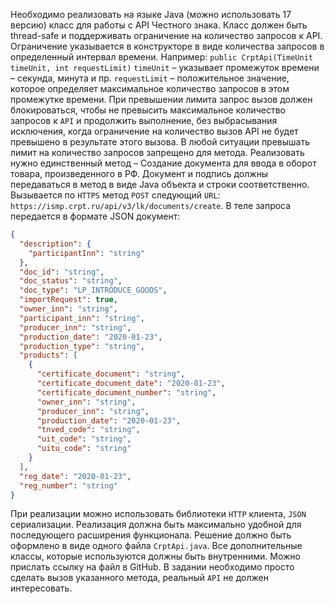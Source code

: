 Необходимо реализовать на языке Java (можно использовать 17 версию) класс для работы с API Честного знака. 
Класс должен быть thread-safe и поддерживать ограничение на количество запросов к API. Ограничение 
указывается в конструкторе в виде количества запросов в определенный интервал времени. Например:
`public CrptApi(TimeUnit timeUnit, int requestLimit)`
`timeUnit` – указывает промежуток времени – секунда, минута и пр.
`requestLimit` – положительное значение, которое определяет максимальное количество запросов в этом 
промежутке времени.
При превышении лимита запрос вызов должен блокироваться, чтобы не превысить максимальное количество 
запросов к `API` и продолжить выполнение, без выбрасывания исключения, когда ограничение на количество вызов 
API не будет превышено в результате этого вызова. В любой ситуации превышать лимит на количество запросов 
запрещено для метода.
Реализовать нужно единственный метод – Создание документа для ввода в оборот товара, произведенного в РФ. 
Документ и подпись должны передаваться в метод в виде Java объекта и строки соответственно. Вызывается по 
`HTTPS` метод `POST` следующий `URL`: `https://ismp.crpt.ru/api/v3/lk/documents/create`. В теле запроса передается 
в формате JSON документ:
```JSON
{
  "description": {
    "participantInn": "string"
  },
  "doc_id": "string",
  "doc_status": "string",
  "doc_type": "LP_INTRODUCE_GOODS",
  "importRequest": true,
  "owner_inn": "string",
  "participant_inn": "string",
  "producer_inn": "string",
  "production_date": "2020-01-23",
  "production_type": "string",
  "products": [
    {
      "certificate_document": "string",
      "certificate_document_date": "2020-01-23",
      "certificate_document_number": "string",
      "owner_inn": "string",
      "producer_inn": "string",
      "production_date": "2020-01-23",
      "tnved_code": "string",
      "uit_code": "string",
      "uitu_code": "string"
    }
  ],
  "reg_date": "2020-01-23",
  "reg_number": "string"
}
```
При реализации можно использовать библиотеки `HTTP` клиента, `JSON` сериализации. Реализация должна быть 
максимально удобной для последующего расширения функционала.
Решение должно быть оформлено в виде одного файла `CrptApi.java`. Все дополнительные классы, которые
используются должны быть внутренними. Можно прислать ссылку на файл в GitHub. В задании необходимо просто 
сделать вызов указанного метода,
реальный `API` не должен интересовать.